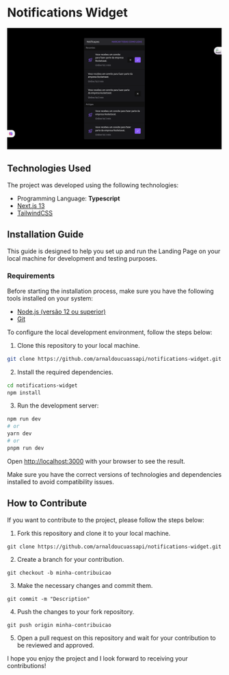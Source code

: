 # Notifications Widget



![Image Preview](image-preview.png)


## Technologies Used

The project was developed using the following technologies:

- Programming Language: **Typescript**
- [Next.js 13](https://nextjs.org/)
- [TailwindCSS](https://tailwindcss.com/)

## Installation Guide

This guide is designed to help you set up and run the Landing Page on your local machine for development and testing purposes.

### Requirements

Before starting the installation process, make sure you have the following tools installed on your system:

- [Node.js (versão 12 ou superior)](https://nodejs.org/)
- [Git](https://git-scm.com/)

To configure the local development environment, follow the steps below:

1. Clone this repository to your local machine.
```bash
git clone https://github.com/arnaldoucuassapi/notifications-widget.git
```

2. Install the required dependencies.
```bash
cd notifications-widget
npm install
```

3. Run the development server:

```bash
npm run dev
# or
yarn dev
# or
pnpm run dev
```

Open [http://localhost:3000](http://localhost:3000) with your browser to see the result.

Make sure you have the correct versions of technologies and dependencies installed to avoid compatibility issues.

## How to Contribute
If you want to contribute to the project, please follow the steps below:

1. Fork this repository and clone it to your local machine.
```shell
git clone https://github.com/arnaldoucuassapi/notifications-widget.git
```

2. Create a branch for your contribution.
```shell
git checkout -b minha-contribuicao
```

3. Make the necessary changes and commit them.
```shell
git commit -m "Description"
```

4. Push the changes to your fork repository.
```shell
git push origin minha-contribuicao
```

5. Open a pull request on this repository and wait for your contribution to be reviewed and approved.

I hope you enjoy the project and I look forward to receiving your contributions!
